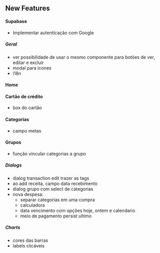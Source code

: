 ## New Features

#### Supabase

- Implementar autenticação com Google

##### Geral
- ver possibilidade de usar o mesmo componente para botões de ver, editar e excluir
- modal para icones
- i18n

#### Home


#### Cartão de crédito
- box do cartão

#### Categorias
- campo metas 

#### Grupos
- função vincular categorias a grupo

##### Dialogs
- dialog transaction edit trazer as tags
- ao add receita, campo data recebimento
- dialog grupo com select de categorias
- nova despesa:
    - separar categorias em uma compra
    - calculadora
    - data vencimento com opções hoje, ontem e calendario
    - meio de pagamento persist ultimo

##### Charts
- cores das barras
- labels clicáveis